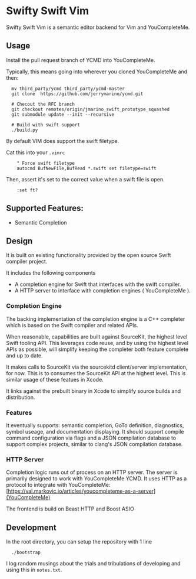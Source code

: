 # Swifty Swift Vim

Swifty Swift Vim is a semantic editor backend for Vim and YouCompleteMe.

## Usage

Install the pull request branch of YCMD into YouCompleteMe.

Typically, this means going into wherever you cloned YouCompleteMe and then:

```
  mv third_party/ycmd third_party/ycmd-master
  git clone  https://github.com/jerrymarino/ycmd.git

  # Checout the RFC branch
  git checkout remotes/origin/jmarino_swift_prototype_squashed
  git submodule update --init --recursive

  # Build with swift support
  ./build.py
```

By default VIM does support the swift filetype.

Cat this into your `.vimrc`
```
    " Force swift filetype
    autocmd BufNewFile,BufRead *.swift set filetype=swift
```

Then, assert it's set to the correct value when a swift file is open.

```
    :set ft?
```

## Supported Features:

- Semantic Completion


## Design

It is built on existing functionality provided by the open source Swift compiler
project.

It includes the following components

- A completion engine for Swift that interfaces with the swift compiler.
- A HTTP server to interface with completion engines ( YouCompleteMe ).

### Completion Engine

The backing implementation of the completion engine is a C++ completer which is
based on the Swift compiler and related APIs.

When reasonable, capabilities are built against SourceKit, the highest level
Swift tooling API. This leverages code reuse, and by using the highest level
APIs as possible, will simplify keeping the completer both feature complete and
up to date.

It makes calls to SourceKit via the sourcekitd client/server implementation,
for now. This is to consumes the SourceKit API at the highest level. This is
similar usage of these featues in Xcode.

It links against the prebuilt binary in Xcode to simplify source builds and
distribution.

### Features

It eventually supports: semantic completion, GoTo definition, diagnostics,
symbol useage, and documentation displaying. It should support compile command
configuration via flags and a JSON compilation database to support complex
projects, similar to clang's JSON compilation database.

### HTTP Server

Completion logic runs out of process on an HTTP server. The server is primarily
designed to work with YouCompleteMe YCMD. It uses HTTP as a protocol to
integrate with YouCompleteMe:
[https://val.markovic.io/articles/youcompleteme-as-a-server](YouCompleteMe)

The frontend is build on Beast HTTP and Boost ASIO


## Development

In the root directory, you can setup the repository with 1 line

```
  ./bootstrap
```

I log random musings about the trials and tribulations of developing and using
this in `notes.txt`. 

